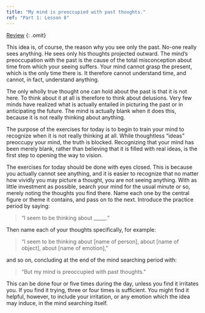 ```yaml
---
title: "My mind is preoccupied with past thoughts."
ref: "Part 1: Lesson 8"
---
```


<a class="hide-review" href="/acim/workbook/l052/#l008">Review</a>
{: .omit}

This idea is, of course, the reason why you see only the past. No-one
really sees anything. He sees only his thoughts projected outward. The
mind’s preoccupation with the past is the cause of the total
misconception about time from which your seeing suffers. Your mind cannot
grasp the present, which is the only time there is. It therefore cannot
understand time, and cannot, in fact, understand anything.

The only wholly true thought one can hold about the past is that it is
not here. To think about it at all is therefore to think about
delusions. Very few minds have realized what is actually entailed in
picturing the past or in anticipating the future. The mind is actually
blank when it does this, because it is not really thinking about
anything.

The purpose of the exercises for today is to begin to train your mind to
recognize when it is not really thinking at all. While thoughtless
“ideas” preoccupy your mind, the truth is blocked. Recognizing that your
mind has been merely blank, rather than believing that it is filled with
real ideas, is the first step to opening the way to vision.

The exercises for today should be done with eyes closed. This is because
you actually cannot see anything, and it is easier to recognize that no
matter how vividly you may picture a thought, you are not seeing
anything. With as little investment as possible, search your mind for
the usual minute or so, merely noting the thoughts you find there. Name
each one by the central figure or theme it contains, and pass on to the
next. Introduce the practice period by saying:

> “I seem to be thinking about \_\_\_\_\_.”

Then name each of your thoughts specifically, for example:

> “I seem to be thinking about [name of person], about [name of
> object], about [name of emotion],”

and so on, concluding at the end of the mind searching period with:

> “But my mind is preoccupied with past thoughts.”

This can be done four or five times during the day, unless you find it
irritates you. If you find it trying, three or four times is
sufficient. You might find it helpful, however, to include your
irritation, or any emotion which the idea may induce, in the mind
searching itself.

